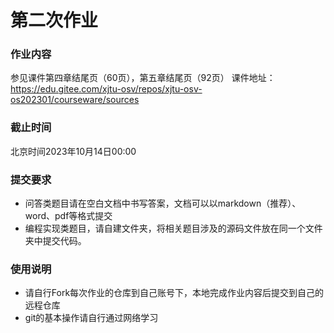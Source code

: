 # 第二次作业

### 作业内容

参见课件第四章结尾页（60页），第五章结尾页（92页）
课件地址：https://edu.gitee.com/xjtu-osv/repos/xjtu-osv-os202301/courseware/sources

### 截止时间

北京时间2023年10月14日00:00

### 提交要求

+ 问答类题目请在空白文档中书写答案，文档可以以markdown（推荐）、word、pdf等格式提交
+ 编程实现类题目，请自建文件夹，将相关题目涉及的源码文件放在同一个文件夹中提交代码。


### 使用说明

+ 请自行Fork每次作业的仓库到自己账号下，本地完成作业内容后提交到自己的远程仓库
+ git的基本操作请自行通过网络学习

